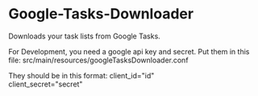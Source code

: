 Google-Tasks-Downloader
=======================

Downloads your task lists from Google Tasks.

For Development, you need a google api key and secret. Put them in this file:
src/main/resources/googleTasksDownloader.conf

They should be in this format:
client_id="id" </br>
client_secret="secret"
